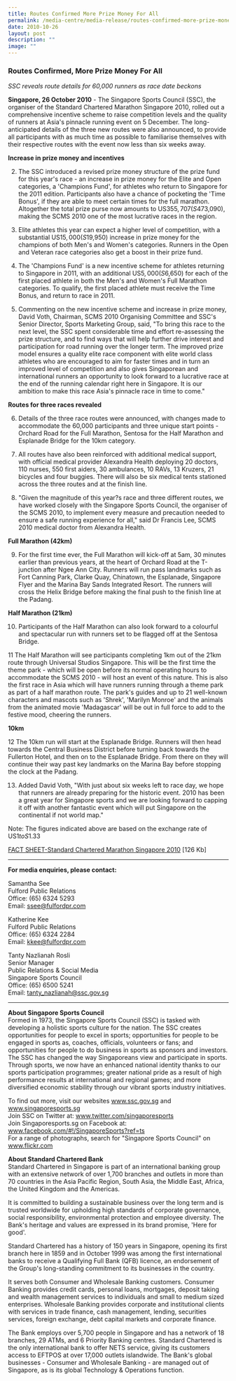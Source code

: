 ```yaml
---
title: Routes Confirmed More Prize Money For All
permalink: /media-centre/media-release/routes-confirmed-more-prize-money-for-all/
date: 2010-10-26
layout: post
description: ""
image: ""
---
```

### **Routes Confirmed, More Prize Money For All**

_SSC reveals route details for 60,000 runners as race date beckons_

**Singapore, 26 October 2010** - The Singapore Sports Council (SSC), the organiser of the Standard Chartered Marathon Singapore 2010, rolled out a comprehensive incentive scheme to raise competition levels and the quality of runners at Asia's pinnacle running event on 5 December. The long-anticipated details of the three new routes were also announced, to provide all participants with as much time as possible to familiarise themselves with their respective routes with the event now less than six weeks away.

**Increase in prize money and incentives**<br>

2. The SSC introduced a revised prize money structure of the prize fund for this year's race - an increase in prize money for the Elite and Open categories, a 'Champions Fund', for athletes who return to Singapore for the 2011 edition. Participants also have a chance of pocketing the 'Time Bonus', if they are able to meet certain times for the full marathon. Altogether the total prize purse now amounts to US$355,707 (S$473,090), making the SCMS 2010 one of the most lucrative races in the region.

3. Elite athletes this year can expect a higher level of competition, with a substantial US$15,000 (S$19,950) increase in prize money for the champions of both Men's and Women's categories. Runners in the Open and Veteran race categories also get a boost in their prize fund.

4. The 'Champions Fund' is a new incentive scheme for athletes returning to Singapore in 2011, with an additional US$5,000 (S$6,650) for each of the first placed athlete in both the Men's and Women's Full Marathon categories. To qualify, the first placed athlete must receive the Time Bonus, and return to race in 2011.

5. Commenting on the new incentive scheme and increase in prize money, David Voth, Chairman, SCMS 2010 Organising Committee and SSC's Senior Director, Sports Marketing Group, said, "To bring this race to the next level, the SSC spent considerable time and effort re-assessing the prize structure, and to find ways that will help further drive interest and participation for road running over the longer term. The improved prize model ensures a quality elite race component with elite world class athletes who are encouraged to aim for faster times and in turn an improved level of competition and also gives Singaporean and international runners an opportunity to look forward to a lucrative race at the end of the running calendar right here in Singapore. It is our ambition to make this race Asia's pinnacle race in time to come."

**Routes for three races revealed**<br>

6. Details of the three race routes were announced, with changes made to accommodate the 60,000 participants and three unique start points - Orchard Road for the Full Marathon, Sentosa for the Half Marathon and Esplanade Bridge for the 10km category.

7. All routes have also been reinforced with additional medical support, with official medical provider Alexandra Health deploying 20 doctors, 110 nurses, 550 first aiders, 30 ambulances, 10 RAVs, 13 Kruzers, 21 bicycles and four buggies. There will also be six medical tents stationed across the three routes and at the finish line.

8. "Given the magnitude of this year?s race and three different routes, we have worked closely with the Singapore Sports Council, the organiser of the SCMS 2010, to implement every measure and precaution needed to ensure a safe running experience for all," said Dr Francis Lee, SCMS 2010 medical doctor from Alexandra Health.

**Full Marathon (42km)**<br>

9. For the first time ever, the Full Marathon will kick-off at 5am, 30 minutes earlier than previous years, at the heart of Orchard Road at the T-junction after Ngee Ann City. Runners will run pass landmarks such as Fort Canning Park, Clarke Quay, Chinatown, the Esplanade, Singapore Flyer and the Marina Bay Sands Integrated Resort. The runners will cross the Helix Bridge before making the final push to the finish line at the Padang.

**Half Marathon (21km)**<br>

10. Participants of the Half Marathon can also look forward to a colourful and spectacular run with runners set to be flagged off at the Sentosa Bridge.

11 The Half Marathon will see participants completing 1km out of the 21km route through Universal Studios Singapore. This will be the first time the theme park - which will be open before its normal operating hours to accommodate the SCMS 2010 - will host an event of this nature. This is also the first race in Asia which will have runners running through a theme park as part of a half marathon route. The park's guides and up to 21 well-known characters and mascots such as 'Shrek', 'Marilyn Monroe' and the animals from the animated movie 'Madagascar' will be out in full force to add to the festive mood, cheering the runners.

**10km**<br>

12 The 10km run will start at the Esplanade Bridge. Runners will then head towards the Central Business District before turning back towards the Fullerton Hotel, and then on to the Esplanade Bridge. From there on they will continue their way past key landmarks on the Marina Bay before stopping the clock at the Padang.

13. Added David Voth, "With just about six weeks left to race day, we hope that runners are already preparing for the historic event. 2010 has been a great year for Singapore sports and we are looking forward to capping it off with another fantastic event which will put Singapore on the continental if not world map."

Note: The figures indicated above are based on the exchange rate of US$1 to S$1.33

[FACT SHEET-Standard Chartered Marathon Singapore 2010](/files/Media%20Centre/Media%20Release/2010/October/SCMS%202010%20Event%20Fact%20Sheet%2026%20Oct%2010pdf.pdf) [126 Kb]

---

**For media enquiries, please contact:**
<br>

Samantha See<br>
Fulford Public Relations<br>
Office: (65) 6324 5293<br>
Email: [ssee@fulfordpr.com](ssee@fulfordpr.com)
 
Katherine Kee<br>
Fulford Public Relations<br>
Office: (65) 6324 2284<br>
Email: [kkee@fulfordpr.com](kkee@fulfordpr.com)

Tanty Nazlianah Rosli<br>
Senior Manager<br>
Public Relations & Social Media<br>
Singapore Sports Council<br>
Office: (65) 6500 5241<br>
Email: [tanty_nazlianah@ssc.gov.sg](tanty_nazlianah@ssc.gov.sg)

---

**About Singapore Sports Council**<br>
Formed in 1973, the Singapore Sports Council (SSC) is tasked with developing a holistic sports culture for the nation. The SSC creates opportunities for people to excel in sports; opportunities for people to be engaged in sports as, coaches, officials, volunteers or fans; and opportunities for people to do business in sports as sponsors and investors. The SSC has changed the way Singaporeans view and participate in sports. Through sports, we now have an enhanced national identity thanks to our sports participation programmes; greater national pride as a result of high performance results at international and regional games; and more diversified economic stability through our vibrant sports industry initiatives.

To find out more, visit our websites www.ssc.gov.sg and www.singaporesports.sg
<br>
Join SSC on Twitter at: www.twitter.com/singaporesports
<br>
Join Singaporesports.sg on Facebook at: www.facebook.com/#!/SingaporeSports?ref=ts
<br>
For a range of photographs, search for "Singapore Sports Council" on www.flickr.com

**About Standard Chartered Bank**<br>
Standard Chartered in Singapore is part of an international banking group with an extensive network of over 1,700 branches and outlets in more than 70 countries in the Asia Pacific Region, South Asia, the Middle East, Africa, the United Kingdom and the Americas.

It is committed to building a sustainable business over the long term and is trusted worldwide for upholding high standards of corporate governance, social responsibility, environmental protection and employee diversity. The Bank's heritage and values are expressed in its brand promise, 'Here for good'.

Standard Chartered has a history of 150 years in Singapore, opening its first branch here in 1859 and in October 1999 was among the first international banks to receive a Qualifying Full Bank (QFB) licence, an endorsement of the Group's long-standing commitment to its businesses in the country.

It serves both Consumer and Wholesale Banking customers. Consumer Banking provides credit cards, personal loans, mortgages, deposit taking and wealth management services to individuals and small to medium sized enterprises. Wholesale Banking provides corporate and institutional clients with services in trade finance, cash management, lending, securities services, foreign exchange, debt capital markets and corporate finance.

The Bank employs over 5,700 people in Singapore and has a network of 18 branches, 29 ATMs, and 6 Priority Banking centres. Standard Chartered is the only international bank to offer NETS service, giving its customers access to EFTPOS at over 17,000 outlets islandwide. The Bank's global businesses - Consumer and Wholesale Banking - are managed out of Singapore, as is its global Technology & Operations function.